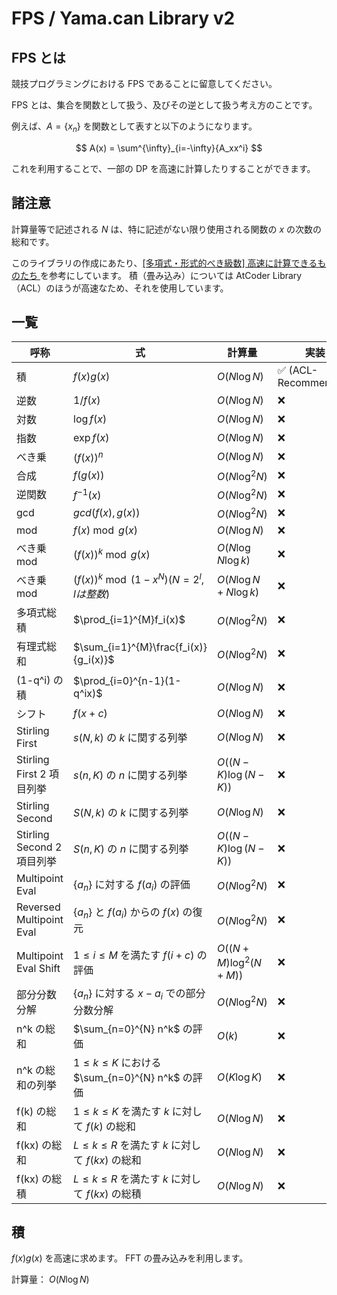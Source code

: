 # FPS / Yama.can Library v2

## FPS とは

競技プログラミングにおける FPS であることに留意してください。

FPS とは、集合を関数として扱う、及びその逆として扱う考え方のことです。

例えば、$A=\{x_n\}$ を関数として表すと以下のようになります。

$$
A(x) = \sum^{\infty}_{i=-\infty}{A_xx^i}
$$

これを利用することで、一部の DP を高速に計算したりすることができます。

## 諸注意

計算量等で記述される $N$ は、特に記述がない限り使用される関数の $x$ の次数の総和です。

このライブラリの作成にあたり、[[多項式・形式的べき級数] 高速に計算できるものたち
](https://maspypy.com/%E5%A4%9A%E9%A0%85%E5%BC%8F%E3%83%BB%E5%BD%A2%E5%BC%8F%E7%9A%84%E3%81%B9%E3%81%8D%E7%B4%9A%E6%95%B0-%E9%AB%98%E9%80%9F%E3%81%AB%E8%A8%88%E7%AE%97%E3%81%A7%E3%81%8D%E3%82%8B%E3%82%82%E3%81%AE) を参考にしています。
積（畳み込み）については AtCoder Library（ACL）のほうが高速なため、それを使用しています。

## 一覧

| 呼称                       | 式                                                     | 計算量                    | 実装                  |
| -------------------------- | ------------------------------------------------------ | ------------------------- | --------------------- |
| 積                         | $f(x)g(x)$                                             | $O(N \log N)$             | ✅️ (ACL-Recommended) |
| 逆数                       | $1/f(x)$                                               | $O(N \log N)$             | ❌️                   |
| 対数                       | $\log f(x)$                                            | $O(N \log N)$             | ❌️                   |
| 指数                       | $\exp f(x)$                                            | $O(N \log N)$             | ❌️                   |
| べき乗                     | $(f(x))^n$                                             | $O(N \log N)$             | ❌️                   |
| 合成                       | $f(g(x))$                                              | $O(N \log^2 N)$           | ❌️                   |
| 逆関数                     | $f^{-1}(x)$                                            | $O(N \log^2 N)$           | ❌️                   |
| gcd                        | $gcd(f(x), g(x))$                                      | $O(N \log^2 N)$           | ❌️                   |
| mod                        | $f(x)\bmod g(x)$                                       | $O(N \log N)$             | ❌️                   |
| べき乗 mod                 | $(f(x))^k\bmod g(x)$                                   | $O(N \log N \log k)$      | ❌️                   |
| べき乗 mod                 | $(f(x))^k\bmod (1-x^N) (N = 2^l, l は整数)$            | $O(N \log N + N \log k)$  | ❌️                   |
| 多項式総積                 | $\prod_{i=1}^{M}f_i(x)$                                | $O(N \log^2 N)$           | ❌️                   |
| 有理式総和                 | $\sum_{i=1}^{M}\frac{f_i(x)}{g_i(x)}$                  | $O(N \log^2 N)$           | ❌️                   |
| (1-q^i) の積               | $\prod_{i=0}^{n-1}(1-q^ix)$                            | $O(N \log N)$             | ❌️                   |
| シフト                     | $f(x + c)$                                             | $O(N \log N)$             | ❌️                   |
| Stirling First             | $s(N, k)$ の $k$ に関する列挙                          | $O(N \log N)$             | ❌️                   |
| Stirling First 2 項目列挙  | $s(n, K)$ の $n$ に関する列挙                          | $O((N - K) \log (N - K))$ | ❌️                   |
| Stirling Second            | $S(N, k)$ の $k$ に関する列挙                          | $O(N \log N)$             | ❌️                   |
| Stirling Second 2 項目列挙 | $S(n, K)$ の $n$ に関する列挙                          | $O((N - K) \log (N - K))$ | ❌️                   |
| Multipoint Eval            | $\{a_n\}$ に対する $f(a_i)$ の評価                     | $O(N \log^2 N)$           | ❌️                   |
| Reversed Multipoint Eval   | $\{a_n\}$ と $f(a_i)$ からの $f(x)$ の復元             | $O(N \log^2 N)$           | ❌️                   |
| Multipoint Eval Shift      | $1\leq i \leq M$ を満たす $f(i + c)$ の評価            | $O((N+M) \log^2 (N+M))$   | ❌️                   |
| 部分分数分解               | $\{a_n\}$ に対する $x - a_i$ での部分分数分解          | $O(N \log^2 N)$           | ❌️                   |
| n^k の総和                 | $\sum_{n=0}^{N} n^k$ の評価                            | $O(k)$                    | ❌️                   |
| n^k の総和の列挙           | $1 \leq k \leq K$ における $\sum_{n=0}^{N} n^k$ の評価 | $O(K \log K)$             | ❌️                   |
| f(k) の総和                | $1 \leq k \leq K$ を満たす $k$ に対して $f(k)$ の総和  | $O(N \log N)$             | ❌️                   |
| f(kx) の総和               | $L \leq k \leq R$ を満たす $k$ に対して $f(kx)$ の総和 | $O(N \log N)$             | ❌️                   |
| f(kx) の総積               | $L \leq k \leq R$ を満たす $k$ に対して $f(kx)$ の総積 | $O(N \log N)$             | ❌️                   |

## 積

$f(x)g(x)$ を高速に求めます。
FFT の畳み込みを利用します。

計算量： $O(N \log N)$
